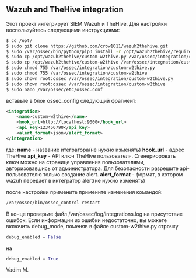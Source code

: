 ## Wazuh and TheHive integration
Этот проект интегрирует SIEM Wazuh и TheHive. Для настройки воспользуйтесь следующими инструкциями:
 
```sh
$ cd /opt/
$ sudo git clone https://github.com/crow1011/wazuh2thehive.git
$ sudo /var/ossec/bin/python/pip3 install -r /opt/wazuh2thehive/requirements.txt
$ sudo cp /opt/wazuh2thehive/custom-w2thive.py /var/ossec/integration/custom-w2thive.py
$ sudo cp /opt/wazuh2thehive/custom-w2thive /var/ossec/integration/custom-w2thive
$ sudo chmod 755 /var/ossec/integration/custom-w2thive.py
$ sudo chmod 755 /var/ossec/integration/custom-w2thive
$ sudo chown root:ossec /var/ossec/integration/custom-w2thive.py
$ sudo chown root:ossec /var/ossec/integration/custom-w2thive
$ sudo nano /var/ossec/etc/ossec.conf
```
вставьте в блок ossec_config следующий фрагмент:
```xml
<integration>
    <name>custom-w2thive</name>
    <hook_url>http://localhost:9000</hook_url>
    <api_key>123456790</api_key>
    <alert_format>json</alert_format>
</integration>
```
где:
**name** - название итегратора(не нужно изменять)
**hook_url** - адрес TheHive
**api\_key** - API ключ TheHive пользователя. Сгенериоровать ключ можно на странице управления пользователями, авторизовавшись от администратора. Для безопасности разрешите api-пользователю только создание alert.
**alert\_format** - формат, в котором wazuh передает в интегратор alert(не нужно изменять)

после настройки примените примените изменения командой:
```sh
/var/ossec/bin/ossec_control restart
```
В конце проверьте файл /var/ossec/log/integrations.log на присутствие ошибок. Если информации из ошибки недостаточно, вы можете включить debug_mode, поменяв в файле custom-w2thive.py строчку
```python
debug_enabled = False
```
на 
```python
debug_enabled = True
```
Vadim M.